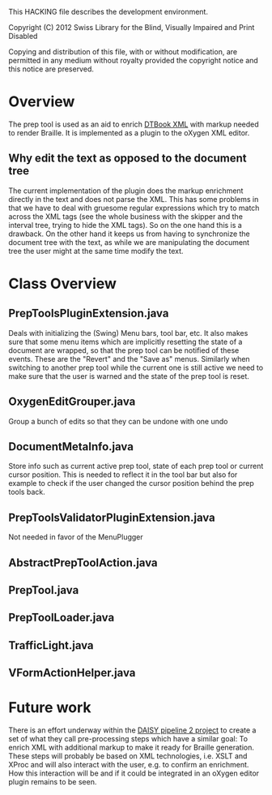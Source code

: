 This HACKING file describes the development environment.

Copyright (C) 2012 Swiss Library for the Blind, Visually Impaired
and Print Disabled

Copying and distribution of this file, with or without modification,
are permitted in any medium without royalty provided the copyright
notice and this notice are preserved.

Overview
==========

The prep tool is used as an aid to enrich
[DTBook XML](http://en.wikipedia.org/wiki/DTBook) with markup needed
to render Braille. It is implemented as a plugin to the oXygen XML
editor.

Why edit the text as opposed to the document tree
-------------------------------------------------

The current implementation of the plugin does the markup enrichment
directly in the text and does not parse the XML. This has some
problems in that we have to deal with gruesome regular expressions
which try to match across the XML tags (see the whole business with
the skipper and the interval tree, trying to hide the XML tags). So on
the one hand this is a drawback. On the other hand it keeps us from
having to synchronize the document tree with the text, as while we are
manipulating the document tree the user might at the same time modify
the text.

Class Overview
==============

PrepToolsPluginExtension.java
-----------------------------

Deals with initializing the (Swing) Menu bars, tool bar, etc. It also
makes sure that some menu items which are implicitly resetting the
state of a document are wrapped, so that the prep tool can be notified
of these events. These are the "Revert" and the "Save as"
menus. Similarly when switching to another prep tool while the current
one is still active we need to make sure that the user is warned and
the state of the prep tool is reset.

OxygenEditGrouper.java
----------------------

Group a bunch of edits so that they can be undone with one undo

DocumentMetaInfo.java
---------------------

Store info such as current active prep tool, state of each prep tool
or current cursor position. This is needed to reflect it in the tool
bar but also for example to check if the user changed the cursor
position behind the prep tools back.

PrepToolsValidatorPluginExtension.java
--------------------------------------

Not needed in favor of the MenuPlugger

AbstractPrepToolAction.java
---------------------------

PrepTool.java
-------------

PrepToolLoader.java
-------------------

TrafficLight.java
-----------------

VFormActionHelper.java
----------------------

Future work
===========

There is an effort underway within the
[DAISY pipeline 2 project](http://www.daisy.org/pipeline2) to create a
set of what they call pre-processing steps which have a similar goal:
To enrich XML with additional markup to make it ready for Braille
generation. These steps will probably be based on XML technologies,
i.e. XSLT and XProc and will also interact with the user, e.g. to
confirm an enrichment. How this interaction will be and if it could be
integrated in an oXygen editor plugin remains to be seen.

